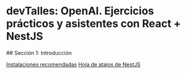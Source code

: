 # devTalles: OpenAI. Ejercicios prácticos y asistentes con React + NestJS

## Sección 1: Introducción

[Instalaciones recomendadas](https://gist.github.com/Klerith/f0b6bf38f8d7103dec6079b7fea17e2f)
[Hoja de atajos de NestJS](https://github.com/Klerith/mas-talento/blob/main/nest/nest-cheatsheet.pdf)